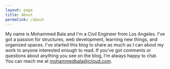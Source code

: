 ```yaml
---
layout: page
title: About
permalink: /about
---
```


My name is Mohammed Bala and I'm a Civil Engineer from Los Angeles. I've got a passion for structures, web development, learning new things, and organized spaces. I've started this blog to share as much as I can about my work to anyone interested enough to read. If you've got comments or questions about anything you see on the blog, I'm always happy to chat. You can reach me at mohammedbala@icloud.com.
